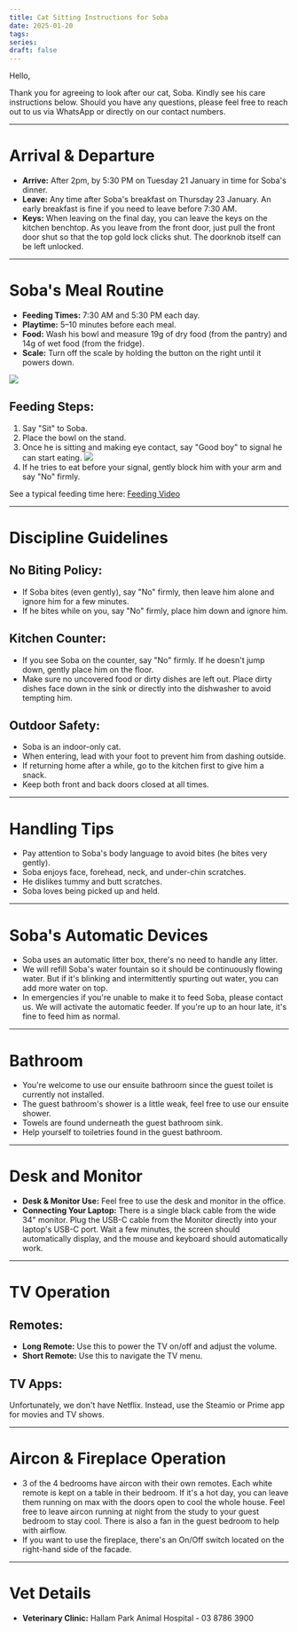 ```yaml
---
title: Cat Sitting Instructions for Soba
date: 2025-01-20
tags: 
series: 
draft: false
---
```

Hello,

Thank you for agreeing to look after our cat, Soba. Kindly see his care instructions below. Should you have any questions, please feel free to reach out to us via WhatsApp or directly on our contact numbers.

---
# Arrival & Departure 

- **Arrive:** After 2pm, by 5:30 PM on Tuesday 21 January in time for Soba's dinner.
- **Leave:** Any time after Soba's breakfast on Thursday 23 January. An early breakfast is fine if you need to leave before 7:30 AM.
- **Keys:** When leaving on the final day, you can leave the keys on the kitchen benchtop. As you leave from the front door, just pull the front door shut so that the top gold lock clicks shut. The doorknob itself can be left unlocked.

---
# Soba's Meal Routine

- **Feeding Times:** 7:30 AM and 5:30 PM each day.
- **Playtime:** 5–10 minutes before each meal.
- **Food:** Wash his bowl and measure 19g of dry food (from the pantry) and 14g of wet food (from the fridge).
- **Scale:** Turn off the scale by holding the button on the right until it powers down.

**![](https://lh7-rt.googleusercontent.com/docsz/AD_4nXeROeX4F4BKPBuKMjrh-BcXelch6M09yYAnBdJe17x2LIdOLnsL-Kd4cQTW4ngrH_txQjjc4tsW1CjjquRZNfZVdS_BVObXGsjKZhv1f5nYNzTpf1_VlpB-ESYQS_sbzMTUI_V_JWBKLdx9wPNWQacMY2I?key=_6lhS3vg6BtRTelOzHpsrbu0)**

## Feeding Steps:

1. Say "Sit" to Soba.
2. Place the bowl on the stand.
3. Once he is sitting and making eye contact, say "Good boy" to signal he can start eating.
   **![](https://lh7-rt.googleusercontent.com/docsz/AD_4nXdRcqSugWpI32-xXZYTTfeyt_2KPJPIBmejhh_5ElK-ULSDIVzQ5Zs2-_vIBdAWnGB2Jkb2oRuVeZdBnGQuNLMMjH6e6rcWci0_ZvAuUo1dcragM5yIrK6TalvXpQ7vSGce_dkjk04NRSWD3iUqufJeQH7Z?key=_6lhS3vg6BtRTelOzHpsrbu0)**
4. If he tries to eat before your signal, gently block him with your arm and say "No" firmly.

See a typical feeding time here: [Feeding Video](https://drive.google.com/file/d/1UHcSNu7qQpUvrl3b-K-Rem_-jjNW2gM2/view?usp=sharing)

---
# Discipline Guidelines

## No Biting Policy:
- If Soba bites (even gently), say "No" firmly, then leave him alone and ignore him for a few minutes.
- If he bites while on you, say "No" firmly, place him down and ignore him.

## Kitchen Counter:
- If you see Soba on the counter, say "No" firmly. If he doesn't jump down, gently place him on the floor. 
- Make sure no uncovered food or dirty dishes are left out. Place dirty dishes face down in the sink or directly into the dishwasher to avoid tempting him.

## Outdoor Safety:
- Soba is an indoor-only cat.
- When entering, lead with your foot to prevent him from dashing outside.
- If returning home after a while, go to the kitchen first to give him a snack.
- Keep both front and back doors closed at all times.

---
# Handling Tips

- Pay attention to Soba's body language to avoid bites (he bites very gently).
- Soba enjoys face, forehead, neck, and under-chin scratches.
- He dislikes tummy and butt scratches.
- Soba loves being picked up and held.

---
# Soba's Automatic Devices

- Soba uses an automatic litter box, there's no need to handle any litter.
- We will refill Soba's water fountain so it should be continuously flowing water. But if it's blinking and intermittently spurting out water, you can add more water on top. 
- In emergencies if you're unable to make it to feed Soba, please contact us. We will activate the automatic feeder. If you're up to an hour late, it's fine to feed him as normal.

---
# Bathroom

- You're welcome to use our ensuite bathroom since the guest toilet is currently not installed.
- The guest bathroom's shower is a little weak, feel free to use our ensuite shower. 
- Towels are found underneath the guest bathroom sink.
- Help yourself to toiletries found in the guest bathroom.

---
# Desk and Monitor

- **Desk & Monitor Use:** Feel free to use the desk and monitor in the office.
- **Connecting Your Laptop:** There is a single black cable from the wide 34" monitor. Plug the USB-C cable from the Monitor directly into your laptop's USB-C port. Wait a few minutes, the screen should automatically display, and the mouse and keyboard should automatically work. 

---
# TV Operation

## Remotes:
- **Long Remote:** Use this to power the TV on/off and adjust the volume.
- **Short Remote:** Use this to navigate the TV menu.

## TV Apps:
Unfortunately, we don't have Netflix. Instead, use the Steamio or Prime app for movies and TV shows. 

---
# Aircon & Fireplace Operation

- 3 of the 4 bedrooms have aircon with their own remotes. Each white remote is kept on a table in their bedroom. If it's a hot day, you can leave them running on max with the doors open to cool the whole house. Feel free to leave aircon running at night from the study to your guest bedroom to stay cool. There is also a fan in the guest bedroom to help with airflow.
- If you want to use the fireplace, there's an On/Off switch located on the right-hand side of the facade. 

---
# Vet Details

- **Veterinary Clinic:** Hallam Park Animal Hospital - 03 8786 3900